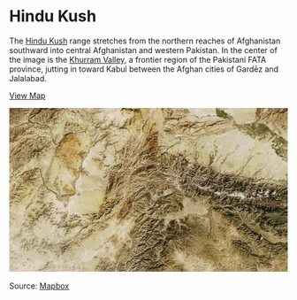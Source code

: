 # Hindu Kush

The [Hindu Kush](http://en.wikipedia.org/wiki/Hindu_Kush) range stretches from the northern reaches of Afghanistan southward into central Afghanistan and western Pakistan. In the center of the image is the [Khurram Valley](http://en.wikipedia.org/wiki/Khurram_Valley), a frontier region of the Pakistani FATA province, jutting in toward Kabul between the Afghan cities of Gardēz and Jalalabad.

[View Map](http://a.tiles.mapbox.com/v3/colemanm.map-h3n78ecg.html#9.00/34.1270/429.7482)

![Hindu Kush](screenshot.jpg)

Source: [Mapbox](http://mapbox.com)
